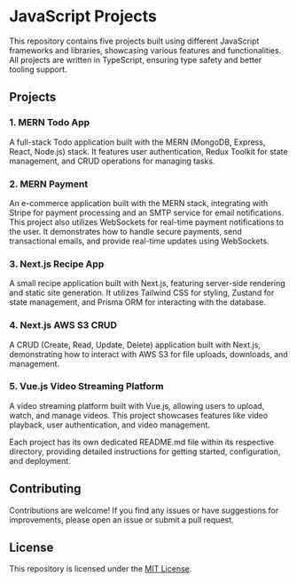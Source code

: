 # JavaScript Projects

This repository contains five projects built using different JavaScript frameworks and libraries, showcasing various features and functionalities. All projects are written in TypeScript, ensuring type safety and better tooling support.

## Projects

### 1. MERN Todo App

A full-stack Todo application built with the MERN (MongoDB, Express, React, Node.js) stack. It features user authentication, Redux Toolkit for state management, and CRUD operations for managing tasks.

### 2. MERN Payment

An e-commerce application built with the MERN stack, integrating with Stripe for payment processing and an SMTP service for email notifications. This project also utilizes WebSockets for real-time payment notifications to the user. It demonstrates how to handle secure payments, send transactional emails, and provide real-time updates using WebSockets.

### 3. Next.js Recipe App

A small recipe application built with Next.js, featuring server-side rendering and static site generation. It utilizes Tailwind CSS for styling, Zustand for state management, and Prisma ORM for interacting with the database.

### 4. Next.js AWS S3 CRUD

A CRUD (Create, Read, Update, Delete) application built with Next.js, demonstrating how to interact with AWS S3 for file uploads, downloads, and management.

### 5. Vue.js Video Streaming Platform

A video streaming platform built with Vue.js, allowing users to upload, watch, and manage videos. This project showcases features like video playback, user authentication, and video management.

Each project has its own dedicated README.md file within its respective directory, providing detailed instructions for getting started, configuration, and deployment.

## Contributing

Contributions are welcome! If you find any issues or have suggestions for improvements, please open an issue or submit a pull request.

## License

This repository is licensed under the [MIT License](LICENSE).
